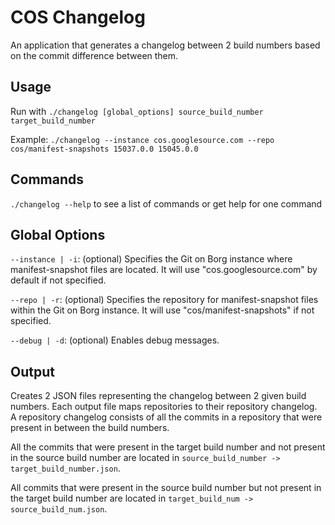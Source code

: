 # COS Changelog

An application that generates a changelog between 2 build numbers based on the commit difference between them.

## Usage

Run with `./changelog [global_options] source_build_number target_build_number`

Example: `./changelog --instance cos.googlesource.com --repo cos/manifest-snapshots 15037.0.0 15045.0.0`

## Commands
`./changelog --help` to see a list of commands or get help for one command

## Global Options

`--instance | -i`: (optional) Specifies the Git on Borg instance where manifest-snapshot files are located. It will use "cos.googlesource.com" by default if not specified.

`--repo | -r`: (optional) Specifies the repository for manifest-snapshot files within the Git on Borg instance. It will use "cos/manifest-snapshots" if not specified.

`--debug | -d`: (optional) Enables debug messages.

## Output

Creates 2 JSON files representing the changelog between 2 given build numbers. Each output file maps repositories to their repository changelog. A repository changelog consists of all the commits in a repository that were present in between the build numbers.

All the commits that were present in the target build number and not present in the source build number are located in `source_build_number -> target_build_number.json`.

All commits that were present in the source build number but not present in the target build number are located in `target_build_num -> source_build_num.json`.